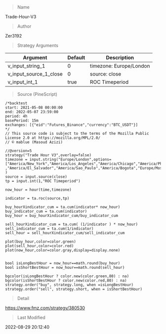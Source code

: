
> Name

Trade-Hour-V3

> Author

Zer3192



> Strategy Arguments



|Argument|Default|Description|
|----|----|----|
|v_input_string_1|0|timezone: Europe/London|America/Los_Angeles|America/Chicago|America/Phoenix|America/Toronto|America/Vancouver|America/Argentina|America/El_Salvador|America/Sao_Paulo|America/Bogota|Europe/Moscow|Europe/Athens|Europe/Berlin|America/New_York|Europe/Madrid|Europe/Paris|Europe/Warsaw|Australia/Sydney|Australia/Brisbane|Australia/Adelaide|Australia/ACT|Asia/Almaty|Asia/Ashkhabad|Asia/Tokyo|Asia/Taipei|Asia/Singapore|Asia/Shanghai|Asia/Seoul|Asia/Tehran|Asia/Dubai|Asia/Kolkata|Asia/Hong_Kong|Asia/Bangkok|Pacific/Auckland|Pacific/Chatham|Pacific/Fakaofo|Pacific/Honolulu|
|v_input_source_1_close|0|source: close|high|low|open|hl2|hlc3|hlcc4|ohlc4|
|v_input_int_1|true|ROC Timeperiod|


> Source (PineScript)

``` pinescript
/*backtest
start: 2021-05-08 00:00:00
end: 2022-05-07 23:59:00
period: 4h
basePeriod: 15m
exchanges: [{"eid":"Futures_Binance","currency":"BTC_USDT"}]
*/
// This source code is subject to the terms of the Mozilla Public License 2.0 at https://mozilla.org/MPL/2.0/
// © mablue (Masoud Azizi)

//@version=5
strategy("Trade Hour V3",overlay=false)
timezone = input.string("Europe/London",options=["America/New_York","America/Los_Angeles","America/Chicago","America/Phoenix","America/Toronto","America/Vancouver","America/Argentina" ,"America/El_Salvador","America/Sao_Paulo","America/Bogota","Europe/Moscow","Europe/Athens","Europe/Berlin","Europe/London","Europe/Madrid","Europe/Paris","Europe/Warsaw","Australia/Sydney","Australia/Brisbane","Australia/Adelaide","Australia/ACT","Asia/Almaty","Asia/Ashkhabad","Asia/Tokyo","Asia/Taipei","Asia/Singapore","Asia/Shanghai","Asia/Seoul","Asia/Tehran","Asia/Dubai","Asia/Kolkata","Asia/Hong_Kong","Asia/Bangkok","Pacific/Auckland","Pacific/Chatham","Pacific/Fakaofo","Pacific/Honolulu"]	)
source = input.source(close)
tp = input.int(1,"ROC Timeperiod")

now_hour = hour(time,timezone)

indicator = ta.roc(source,tp)

buy_hourXindicator_cum = ta.cum(indicator* now_hour)
buy_indicator_cum = ta.cum(indicator)
buy_hour = buy_hourXindicator_cum/buy_indicator_cum

sell_hourXindicator_cum = ta.cum( (1/indicator ) * now_hour)
sell_indicator_cum = ta.cum(1/indicator)
sell_hour = sell_hourXindicator_cum/sell_indicator_cum

plot(buy_hour,color=color.green)
plot(sell_hour,color=color.red)
plot(now_hour,color=color.gray,display=display.none)


bool isLongBestHour = now_hour==math.round(buy_hour)
bool isShortBestHour = now_hour==math.round(sell_hour)

bgcolor(isLongBestHour ? color.new(color.green,80) : na)
bgcolor(isShortBestHour ? color.new(color.red,80) : na)
strategy.order("buy", strategy.long, when =isLongBestHour)
strategy.order("sell", strategy.short, when = isShortBestHour)
```

> Detail

https://www.fmz.com/strategy/380530

> Last Modified

2022-08-29 20:12:40
